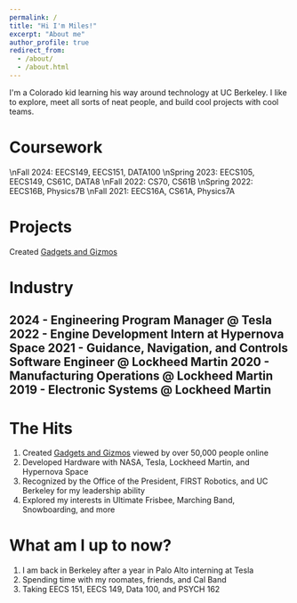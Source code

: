 ```yaml
---
permalink: /
title: "Hi I'm Miles!"
excerpt: "About me"
author_profile: true
redirect_from: 
  - /about/
  - /about.html
--- 
```


I'm a Colorado kid learning his way around technology at UC Berkeley. I like to explore, meet all sorts of neat people, and build cool projects with cool teams.



Coursework
======
\nFall 2024: EECS149, EECS151, DATA100
\nSpring 2023: EECS105, EECS149, CS61C, DATA8
\nFall 2022: CS70, CS61B
\nSpring 2022: EECS16B, Physics7B
\nFall 2021: EECS16A, CS61A, Physics7A

Projects
======
Created [Gadgets and Gizmos](https://www.hackster.io/milesnash_) 

Industry
======
2024 - Engineering Program Manager @ Tesla
2022 - Engine Development Intern at Hypernova Space
2021 - Guidance, Navigation, and Controls Software Engineer @ Lockheed Martin
2020 - Manufacturing Operations @ Lockheed Martin
2019 - Electronic Systems @ Lockheed Martin
---

The Hits
======
1. Created [Gadgets and Gizmos](https://www.hackster.io/milesnash_) viewed by over 50,000 people online
1. Developed Hardware with NASA, Tesla, Lockheed Martin, and Hypernova Space
1. Recognized by the Office of the President, FIRST Robotics, and UC Berkeley for my leadership ability
1. Explored my interests in Ultimate Frisbee, Marching Band, Snowboarding, and more

What am I up to now?
======
1. I am back in Berkeley after a year in Palo Alto interning at Tesla
1. Spending time with my roomates, friends, and Cal Band
1. Taking EECS 151, EECS 149, Data 100, and PSYCH 162


